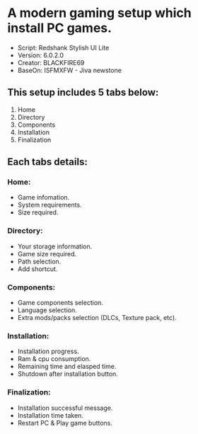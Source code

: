 # A modern gaming setup which install PC games.

- Script: Redshank Stylish UI Lite
- Version: 6.0.2.0
- Creator: BLACKFIRE69
- BaseOn: ISFMXFW - Jiva newstone


## This setup includes 5 tabs below:
  1. Home
  2. Directory
  3. Components
  4. Installation
  5. Finalization

## Each tabs details:

### Home:
- Game infomation.
- System requirements.
- Size required.

### Directory:
- Your storage information.
- Game size required.
- Path selection.
- Add shortcut.

### Components:
- Game components selection.
- Language selection.
- Extra mods/packs selection (DLCs, Texture pack, etc).

### Installation:
- Installation progress.
- Ram & cpu consumption.
- Remaining time and elasped time.
- Shutdown after installation button.

### Finalization:
- Installation successful message.
- Installation time taken.
- Restart PC & Play game buttons.
